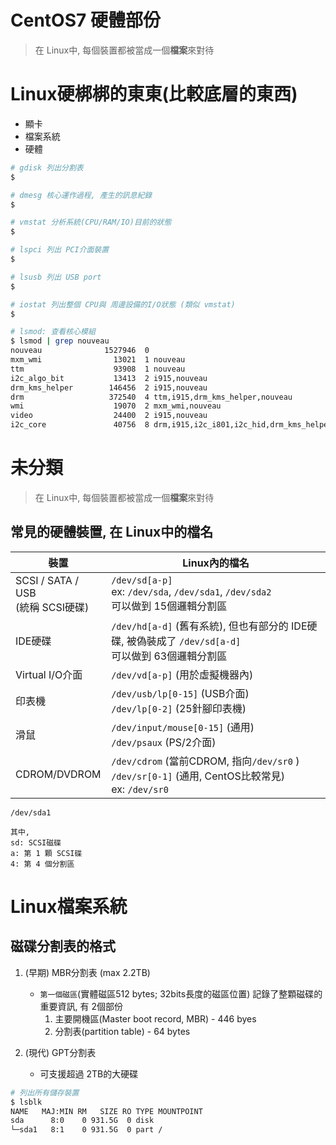 # CentOS7 硬體部份

> 在 Linux中, 每個裝置都被當成一個**檔案**來對待



# Linux硬梆梆的東東(比較底層的東西)

- 顯卡
- 檔案系統
- 硬體

```sh
# gdisk 列出分割表
$ 

# dmesg 核心運作過程, 產生的訊息紀錄
$ 

# vmstat 分析系統(CPU/RAM/IO)目前的狀態
$ 

# lspci 列出 PCI介面裝置
$

# lsusb 列出 USB port
$ 

# iostat 列出整個 CPU與 周邊設備的I/O狀態 (類似 vmstat)
$ 

# lsmod: 查看核心模組
$ lsmod | grep nouveau
nouveau              1527946  0 
mxm_wmi                13021  1 nouveau
ttm                    93908  1 nouveau
i2c_algo_bit           13413  2 i915,nouveau
drm_kms_helper        146456  2 i915,nouveau
drm                   372540  4 ttm,i915,drm_kms_helper,nouveau
wmi                    19070  2 mxm_wmi,nouveau
video                  24400  2 i915,nouveau
i2c_core               40756  8 drm,i915,i2c_i801,i2c_hid,drm_kms_helper,i2c_algo_bit,nouveau,videodev
```



# 未分類

> 在 Linux中, 每個裝置都被當成一個**檔案**來對待


## 常見的硬體裝置, 在 Linux中的檔名

裝置 | Linux內的檔名
--- | ----------------------
SCSI / SATA / USB <br> (統稱 SCSI硬碟) | `/dev/sd[a-p]` <br> ex: `/dev/sda`, `/dev/sda1`, `/dev/sda2` <br> 可以做到 15個邏輯分割區
IDE硬碟 | `/dev/hd[a-d]` (舊有系統), 但也有部分的 IDE硬碟, 被偽裝成了 `/dev/sd[a-d]` <br> 可以做到 63個邏輯分割區
Virtual I/O介面 | `/dev/vd[a-p]` (用於虛擬機器內)
印表機 | `/dev/usb/lp[0-15]` (USB介面) <br> `/dev/lp[0-2]` (25針腳印表機)
滑鼠 | `/dev/input/mouse[0-15]` (通用) <br> `/dev/psaux` (PS/2介面)
CDROM/DVDROM | `/dev/cdrom` (當前CDROM, 指向`/dev/sr0` )  <br> `/dev/sr[0-1]` (通用, CentOS比較常見) <br> ex: `/dev/sr0`


    /dev/sda1

    其中, 
    sd: SCSI磁碟
    a: 第 1 顆 SCSI碟
    4: 第 4 個分割區




# Linux檔案系統

## 磁碟分割表的格式

1. (早期) MBR分割表 (max 2.2TB)
    - `第一個磁區`(實體磁區512 bytes; 32bits長度的磁區位置) 記錄了整顆磁碟的重要資訊, 有 2個部份
        1. 主要開機區(Master boot record, MBR) - 446 byes
        2. 分割表(partition table) - 64 bytes

2. (現代) GPT分割表
    - 可支援超過 2TB的大硬碟

```sh
# 列出所有儲存裝置
$ lsblk
NAME   MAJ:MIN RM   SIZE RO TYPE MOUNTPOINT
sda      8:0    0 931.5G  0 disk
└─sda1   8:1    0 931.5G  0 part /
```
